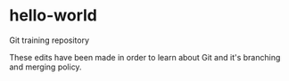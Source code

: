 # hello-world
Git training repository

These edits have been made in order to learn about Git and it's branching and merging policy.
